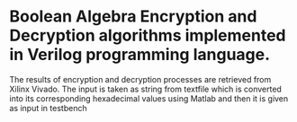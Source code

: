 # Boolean Algebra Encryption and Decryption algorithms  implemented in Verilog programming language.

The results of encryption and decryption processes are retrieved from Xilinx Vivado. 
The input is taken as string from textfile which is converted into its corresponding  hexadecimal values using Matlab and then it is given as input in testbench
